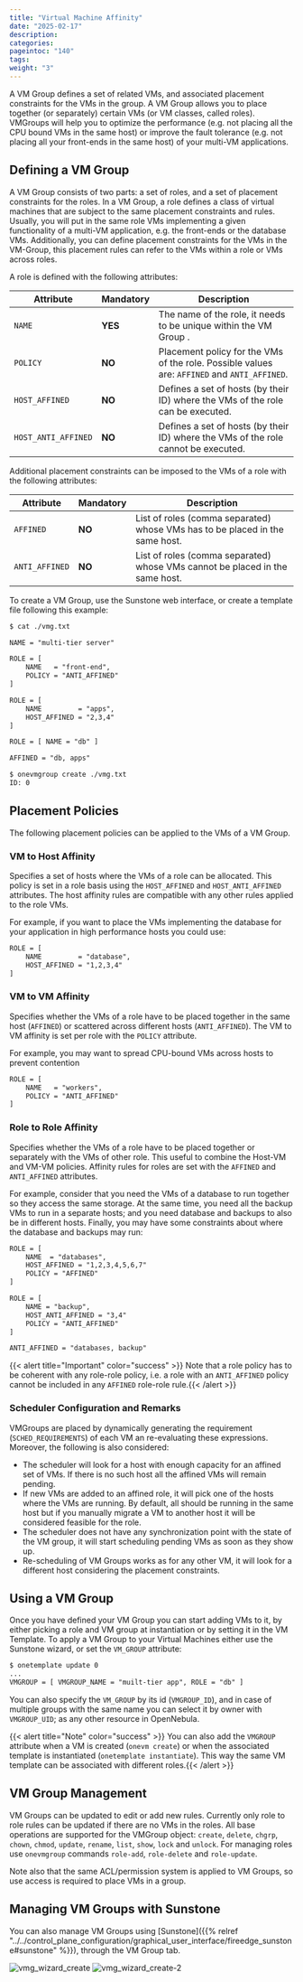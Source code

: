 ```yaml
---
title: "Virtual Machine Affinity"
date: "2025-02-17"
description:
categories:
pageintoc: "140"
tags:
weight: "3"
---
```


<a id="vmgroups"></a>

<!--# Virtual Machine Affinity -->

A VM Group defines a set of related VMs, and associated placement constraints for the VMs in the group. A VM Group allows you to place together (or separately) certain VMs (or VM classes, called roles). VMGroups will help you to optimize the performance (e.g. not placing all the CPU bound VMs in the same host) or improve the fault tolerance (e.g. not placing all your front-ends in the same host) of your multi-VM applications.

## Defining a VM Group

A VM Group consists of two parts: a set of roles, and a set of placement constraints for the roles. In a VM Group, a role defines a class of virtual machines that are subject to the same placement constraints and rules. Usually, you will put in the same role VMs implementing a given functionality of a multi-VM application, e.g. the front-ends or the database VMs. Additionally, you can define placement constraints for the VMs in the VM-Group, this placement rules can refer to the VMs within a role or VMs across roles.

A role is defined with the following attributes:

| Attribute           | Mandatory   | Description                                                                                  |
|---------------------|-------------|----------------------------------------------------------------------------------------------|
| `NAME`              | **YES**     | The name of the role, it needs to be unique within the VM Group .                            |
| `POLICY`            | **NO**      | Placement policy for the VMs of the role. Possible values are: `AFFINED` and `ANTI_AFFINED`. |
| `HOST_AFFINED`      | **NO**      | Defines a set of hosts (by their ID) where the VMs of the role can be executed.              |
| `HOST_ANTI_AFFINED` | **NO**      | Defines a set of hosts (by their ID) where the VMs of the role cannot be executed.           |

Additional placement constraints can be imposed to the VMs of a role with the following attributes:

| Attribute      | Mandatory   | Description                                                                  |
|----------------|-------------|------------------------------------------------------------------------------|
| `AFFINED`      | **NO**      | List of roles (comma separated) whose VMs has to be placed in the same host. |
| `ANTI_AFFINED` | **NO**      | List of roles (comma separated) whose VMs cannot be placed in the same host. |

To create a VM Group, use the Sunstone web interface, or create a template file following this example:

```default
$ cat ./vmg.txt

NAME = "multi-tier server"

ROLE = [
    NAME   = "front-end",
    POLICY = "ANTI_AFFINED"
]

ROLE = [
    NAME         = "apps",
    HOST_AFFINED = "2,3,4"
]

ROLE = [ NAME = "db" ]

AFFINED = "db, apps"

$ onevmgroup create ./vmg.txt
ID: 0
```

## Placement Policies

The following placement policies can be applied to the VMs of a VM Group.

### VM to Host Affinity

Specifies a set of hosts where the VMs of a role can be allocated. This policy is set in a role basis using the `HOST_AFFINED` and `HOST_ANTI_AFFINED` attributes. The host affinity rules are compatible with any other rules applied to the role VMs.

For example, if you want to place the VMs implementing the database for your application in high performance hosts you could use:

```default
ROLE = [
    NAME         = "database",
    HOST_AFFINED = "1,2,3,4"
]
```

### VM to VM Affinity

Specifies whether the VMs of a role have to be placed together in the same host (`AFFINED`) or scattered across different hosts (`ANTI_AFFINED`). The VM to VM affinity is set per role with the `POLICY` attribute.

For example, you may want to spread CPU-bound VMs across hosts to prevent contention

```default
ROLE = [
    NAME   = "workers",
    POLICY = "ANTI_AFFINED"
]
```

### Role to Role Affinity

Specifies whether the VMs of a role have to be placed together or separately with the VMs of other role. This useful to combine the Host-VM and VM-VM policies. Affinity rules for roles are set with the `AFFINED` and `ANTI_AFFINED` attributes.

For example, consider that you need the VMs of a database to run together so they access the same storage. At the same time, you need all the backup VMs to run in a separate hosts; and you need database and backups to also be in different hosts. Finally, you may have some constraints about where the database and backups may run:

```default
ROLE = [
    NAME  = "databases",
    HOST_AFFINED = "1,2,3,4,5,6,7"
    POLICY = "AFFINED"
]

ROLE = [
    NAME = "backup",
    HOST_ANTI_AFFINED = "3,4"
    POLICY = "ANTI_AFFINED"
]

ANTI_AFFINED = "databases, backup"
```

{{< alert title="Important" color="success" >}}
Note that a role policy has to be coherent with any role-role policy, i.e. a role with an `ANTI_AFFINED` policy cannot be included in any `AFFINED` role-role rule.{{< /alert >}} 

### Scheduler Configuration and Remarks

VMGroups are placed by dynamically generating the requirement (`SCHED_REQUIREMENTS`) of each VM an re-evaluating these expressions. Moreover, the following is also considered:

* The scheduler will look for a host with enough capacity for an affined set of VMs. If there is no such host all the affined VMs will remain pending.
* If new VMs are added to an affined role, it will pick one of the hosts where the VMs are running. By default, all should be running in the same host but if you manually migrate a VM to another host it will be considered feasible for the role.
* The scheduler does not have any synchronization point with the state of the VM group, it will start scheduling pending VMs as soon as they show up.
* Re-scheduling of VM Groups works as for any other VM, it will look for a different host considering the placement constraints.

## Using a VM Group

Once you have defined your VM Group you can start adding VMs to it, by either picking a role and VM group at instantiation or by setting it in the VM Template. To apply a VM Group to your Virtual Machines either use the Sunstone wizard, or set the `VM_GROUP` attribute:

```default
$ onetemplate update 0
...
VMGROUP = [ VMGROUP_NAME = "muilt-tier app", ROLE = "db" ]
```

You can also specify the `VM_GROUP` by its id (`VMGROUP_ID`), and in case of multiple groups with the same name you can select it by owner with `VMGROUP_UID`; as any other resource in OpenNebula.

{{< alert title="Note" color="success" >}}
You can also add the `VMGROUP` attribute when a VM is created (`onevm create`) or when the associated template is instantiated (`onetemplate instantiate`). This way the same VM template can be associated with different roles.{{< /alert >}} 

## VM Group Management

VM Groups can be updated to edit or add new rules. Currently only role to role rules can be updated if there are no VMs in the roles. All base operations are supported for the VMGroup object: `create`, `delete`, `chgrp`, `chown`, `chmod`, `update`, `rename`, `list`, `show`, `lock` and `unlock`. For managing roles use `onevmgroup` commands `role-add`, `role-delete` and `role-update`.

Note also that the same ACL/permission system is applied to VM Groups, so use access is required to place VMs in a group.

## Managing VM Groups with Sunstone

You can also manage VM Groups using [Sunstone]({{% relref "../../control_plane_configuration/graphical_user_interface/fireedge_sunstone#sunstone" %}}), through the VM Group tab.

![vmg_wizard_create](/images/vmg_wizard_create.png)
![vmg_wizard_create-2](/images/vmg_wizard_create-2.png)
